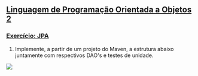 ## [Linguagem de Programação Orientada a Objetos 2](https://rodrigonoll.github.io/aula/lpoo-2.html)

### [Exercício: JPA](https://rodrigonoll.github.io/aula/java-jpa/)

1. Implemente, a partir de um projeto do Maven, a estrutura abaixo juntamente com respectivos DAO's e testes de unidade.
<img src="https://rodrigonoll.github.io/aula/java-jpa/img/exerc.png">
